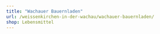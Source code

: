 ```yaml
---
title: "Wachauer Bauernladen"
url: /weissenkirchen-in-der-wachau/wachauer-bauernladen/
shop: Lebensmittel
---
```

